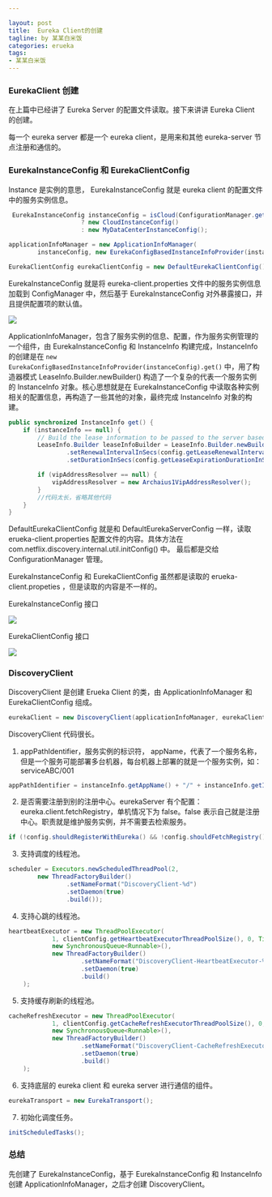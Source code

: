 ```yaml
---

layout: post
title:  Eureka Client的创建
tagline: by 某某白米饭
categories: erueka
tags:
- 某某白米饭
---
```

<!--more-->

### EurekaClient 创建

在上篇中已经讲了 Eureka Server 的配置文件读取。接下来讲讲 Eureka Client 的创建。

每一个 eureka server 都是一个 eureka client，是用来和其他 eureka-server 节点注册和通信的。

### EurekaInstanceConfig 和 EurekaClientConfig

Instance 是实例的意思， EurekaInstanceConfig 就是 eureka client 的配置文件中的服务实例信息。
```java
 EurekaInstanceConfig instanceConfig = isCloud(ConfigurationManager.getDeploymentContext())
                    ? new CloudInstanceConfig()
                    : new MyDataCenterInstanceConfig();

applicationInfoManager = new ApplicationInfoManager(
        instanceConfig, new EurekaConfigBasedInstanceInfoProvider(instanceConfig).get());

EurekaClientConfig eurekaClientConfig = new DefaultEurekaClientConfig();
```

EurekaInstanceConfig 就是将 eureka-client.properties 文件中的服务实例信息加载到 ConfigManager 中，然后基于 EurekaInstanceConfig 对外暴露接口，并且提供配置项的默认值。

![](http://www.javanorth.cn/assets/images/2021/eureka/eurekaclient/0.png)

ApplicationInfoManager，包含了服务实例的信息、配置，作为服务实例管理的一个组件，由 EurekaInstanceConfig 和 InstanceInfo 构建完成，InstanceInfo 的创建是在 `new EurekaConfigBasedInstanceInfoProvider(instanceConfig).get()` 中，用了构造器模式 LeaseInfo.Builder.newBuilder() 构造了一个复杂的代表一个服务实例的 InstanceInfo 对象。核心思想就是在 EurekaInstanceConfig 中读取各种实例相关的配置信息，再构造了一些其他的对象，最终完成 InstanceInfo 对象的构建。

```java
public synchronized InstanceInfo get() {
    if (instanceInfo == null) {
        // Build the lease information to be passed to the server based on config
        LeaseInfo.Builder leaseInfoBuilder = LeaseInfo.Builder.newBuilder()
                .setRenewalIntervalInSecs(config.getLeaseRenewalIntervalInSeconds())
                .setDurationInSecs(config.getLeaseExpirationDurationInSeconds());

        if (vipAddressResolver == null) {
            vipAddressResolver = new Archaius1VipAddressResolver();
        }
        //代码太长，省略其他代码
    }
}
```

DefaultEurekaClientConfig 就是和 DefaultEurekaServerConfig 一样，读取 erueka-client.properties 配置文件的内容。具体方法在 com.netflix.discovery.internal.util.initConfig() 中。
最后都是交给 ConfigurationManager 管理。

EurekaInstanceConfig 和 EurekaClientConfig 虽然都是读取的 erueka-client.propeties ，但是读取的内容是不一样的。

EurekaInstanceConfig 接口

![](http://www.javanorth.cn/assets/images/2021/eureka/eurekaclient/1.png)

EurekaClientConfig 接口

![](http://www.javanorth.cn/assets/images/2021/eureka/eurekaclient/2.png)


### DiscoveryClient

DiscoveryClient 是创建 Erueka Client 的类，由 ApplicationInfoManager 和 EurekaClientConfig 组成。

```java
eurekaClient = new DiscoveryClient(applicationInfoManager, eurekaClientConfig);
```

DiscoveryClient 代码很长。

1. appPathIdentifier，服务实例的标识符，  appName，代表了一个服务名称，但是一个服务可能部署多台机器，每台机器上部署的就是一个服务实例，如：serviceABC/001

```java
appPathIdentifier = instanceInfo.getAppName() + "/" + instanceInfo.getId();
```

2. 是否需要注册到别的注册中心。eurekaServer 有个配置：eureka.client.fetchRegistry，单机情况下为 false。false 表示自己就是注册中心。职责就是维护服务实例，并不需要去检索服务。

```java
if (!config.shouldRegisterWithEureka() && !config.shouldFetchRegistry()) {}
```

3. 支持调度的线程池。

```java
scheduler = Executors.newScheduledThreadPool(2,
        new ThreadFactoryBuilder()
                .setNameFormat("DiscoveryClient-%d")
                .setDaemon(true)
                .build());
```

4. 支持心跳的线程池。

```java
heartbeatExecutor = new ThreadPoolExecutor(
            1, clientConfig.getHeartbeatExecutorThreadPoolSize(), 0, TimeUnit.SECONDS,
            new SynchronousQueue<Runnable>(),
            new ThreadFactoryBuilder()
                    .setNameFormat("DiscoveryClient-HeartbeatExecutor-%d")
                    .setDaemon(true)
                    .build()
    ); 
```

5. 支持缓存刷新的线程池。

```java
cacheRefreshExecutor = new ThreadPoolExecutor(
            1, clientConfig.getCacheRefreshExecutorThreadPoolSize(), 0, TimeUnit.SECONDS,
            new SynchronousQueue<Runnable>(),
            new ThreadFactoryBuilder()
                    .setNameFormat("DiscoveryClient-CacheRefreshExecutor-%d")
                    .setDaemon(true)
                    .build()
    );
```

6. 支持底层的 eureka client 和 eureka server 进行通信的组件。

```java
eurekaTransport = new EurekaTransport();
```

7. 初始化调度任务。

```java
initScheduledTasks();
```

### 总结

先创建了 EurekaInstanceConfig，基于 EurekaInstanceConfig 和 InstanceInfo 创建 ApplicationInfoManager，之后才创建 DiscoveryClient。
